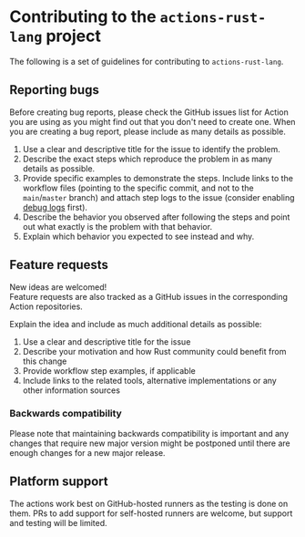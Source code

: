 # Contributing to the `actions-rust-lang` project

The following is a set of guidelines for contributing to `actions-rust-lang`.

## Reporting bugs

Before creating bug reports, please check the GitHub issues list for Action you are using as you might find out that you don't need to create one.
When you are creating a bug report, please include as many details as possible.

1. Use a clear and descriptive title for the issue to identify the problem.
2. Describe the exact steps which reproduce the problem in as many details as possible.
3. Provide specific examples to demonstrate the steps.
    Include links to the workflow files (pointing to the specific commit, and not to the `main`/`master` branch) and attach step logs to the issue (consider enabling [debug logs](https://github.com/actions/toolkit/blob/master/docs/action-debugging.md) first).
4. Describe the behavior you observed after following the steps and point out what exactly is the problem with that behavior.
5. Explain which behavior you expected to see instead and why.

## Feature requests

New ideas are welcomed!\
Feature requests are also tracked as a GitHub issues in the corresponding Action repositories.

Explain the idea and include as much additional details as possible:

1. Use a clear and descriptive title for the issue
2. Describe your motivation and how Rust community could benefit from this change
3. Provide workflow step examples, if applicable
4. Include links to the related tools, alternative implementations or any other information sources

### Backwards compatibility

Please note that maintaining backwards compatibility is important and any changes that require new major version might be postponed until there are enough changes for a new major release.

## Platform support

The actions work best on GitHub-hosted runners as the testing is done on them.
PRs to add support for self-hosted runners are welcome, but support and testing will be limited.
